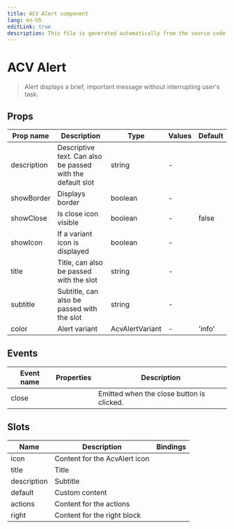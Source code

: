 ```yaml
---
title: ACV Alert component
lang: en-US
editLink: true
description: This file is generated automatically from the source code. Changes made here will be lost.
---
```


# ACV Alert

> Alert displays a brief, important message without interrupting user's task.

<!--@include: ./alert.doc.md-->

## Props

| Prop name   | Description                                                | Type            | Values | Default |
| ----------- | ---------------------------------------------------------- | --------------- | ------ | ------- |
| description | Descriptive text. Can also be passed with the default slot | string          | -      |         |
| showBorder  | Displays border                                            | boolean         | -      |         |
| showClose   | Is close icon visible                                      | boolean         | -      | false   |
| showIcon    | If a variant icon is displayed                             | boolean         | -      |         |
| title       | Title, can also be passed with the slot                    | string          | -      |         |
| subtitle    | Subtitle, can also be passed with the slot                 | string          | -      |         |
| color       | Alert variant                                              | AcvAlertVariant | -      | 'info'  |

## Events

| Event name | Properties | Description                               |
| ---------- | ---------- | ----------------------------------------- |
| close      |            | Emitted when the close button is clicked. |

## Slots

| Name        | Description                   | Bindings |
| ----------- | ----------------------------- | -------- |
| icon        | Content for the AcvAlert icon |          |
| title       | Title                         |          |
| description | Subtitle                      |          |
| default     | Custom content                |          |
| actions     | Content for the actions       |          |
| right       | Content for the right block   |          |
